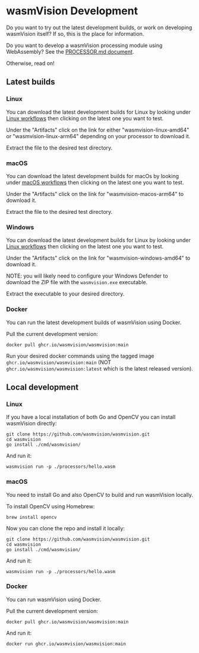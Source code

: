 # wasmVision Development

Do you want to try out the latest development builds, or work on developing wasmVision itself? If so, this is the place for information.

Do you want to develop a wasmVision processing module using WebAssembly? See the [PROCESSOR.md document](./PROCESSOR.md).

Otherwise, read on!

## Latest builds

### Linux

You can download the latest development builds for Linux by looking under [Linux workflows](https://github.com/wasmvision/wasmvision/actions/workflows/linux.yml) then clicking on the latest one you want to test. 

Under the "Artifacts" click on the link for either "wasmvision-linux-amd64" or "wasmvision-linux-arm64" depending on your processor to download it.

Extract the file to the desired test directory.

### macOS

You can download the latest development builds for macOs by looking under [macOS workflows](https://github.com/wasmvision/wasmvision/actions/workflows/macos.yml) then clicking on the latest one you want to test. 

Under the "Artifacts" click on the link for "wasmvision-macos-arm64" to download it.

Extract the file to the desired test directory.

### Windows

You can download the latest development builds for Linux by looking under [Linux workflows](https://github.com/wasmvision/wasmvision/actions/workflows/linux.yml) then clicking on the latest one you want to test. 

Under the "Artifacts" click on the link for "wasmvision-windows-amd64" to download it.

NOTE: you will likely need to configure your Windows Defender to download the ZIP file with the `wasmvision.exe` executable.

Extract the executable to your desired directory.

### Docker

You can run the latest development builds of wasmVision using Docker.

Pull the current development version:

```shell
docker pull ghcr.io/wasmvision/wasmvision:main
```

Run your desired docker commands using the tagged image `ghcr.io/wasmvision/wasmvision:main` (NOT `ghcr.io/wasmvision/wasmvision:latest` which is the latest released version).

## Local development

### Linux

If you have a local installation of both Go and OpenCV you can install wasmVision directly:

```shell
git clone https://github.com/wasmvision/wasmvision.git
cd wasmvision
go install ./cmd/wasmvision/
```

And run it:

```shell
wasmvision run -p ./processors/hello.wasm
```

### macOS

You need to install Go and also OpenCV to build and run wasmVision locally.

To install OpenCV using Homebrew:

```shell
brew install opencv
```

Now you can clone the repo and install it locally:

```shell
git clone https://github.com/wasmvision/wasmvision.git
cd wasmvision
go install ./cmd/wasmvision/
```

And run it:

```shell
wasmvision run -p ./processors/hello.wasm
```

### Docker

You can run wasmVision using Docker.

Pull the current development version:

```shell
docker pull ghcr.io/wasmvision/wasmvision:main
```

And run it:

```shell
docker run ghcr.io/wasmvision/wasmvision:main
```
